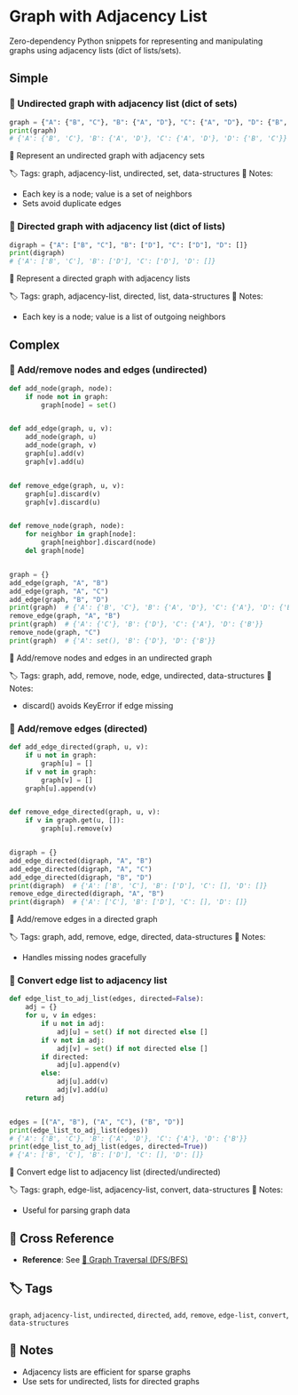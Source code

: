 # Graph with Adjacency List

Zero-dependency Python snippets for representing and manipulating graphs using adjacency lists (dict of lists/sets).

## Simple

### 🧩 Undirected graph with adjacency list (dict of sets)

```python
graph = {"A": {"B", "C"}, "B": {"A", "D"}, "C": {"A", "D"}, "D": {"B", "C"}}
print(graph)
# {'A': {'B', 'C'}, 'B': {'A', 'D'}, 'C': {'A', 'D'}, 'D': {'B', 'C'}}
```

📂 Represent an undirected graph with adjacency sets

🏷️ Tags: graph, adjacency-list, undirected, set, data-structures
📝 Notes:
- Each key is a node; value is a set of neighbors
- Sets avoid duplicate edges

### 🧩 Directed graph with adjacency list (dict of lists)

```python
digraph = {"A": ["B", "C"], "B": ["D"], "C": ["D"], "D": []}
print(digraph)
# {'A': ['B', 'C'], 'B': ['D'], 'C': ['D'], 'D': []}
```

📂 Represent a directed graph with adjacency lists

🏷️ Tags: graph, adjacency-list, directed, list, data-structures
📝 Notes:
- Each key is a node; value is a list of outgoing neighbors

## Complex

### 🧩 Add/remove nodes and edges (undirected)

```python
def add_node(graph, node):
    if node not in graph:
        graph[node] = set()


def add_edge(graph, u, v):
    add_node(graph, u)
    add_node(graph, v)
    graph[u].add(v)
    graph[v].add(u)


def remove_edge(graph, u, v):
    graph[u].discard(v)
    graph[v].discard(u)


def remove_node(graph, node):
    for neighbor in graph[node]:
        graph[neighbor].discard(node)
    del graph[node]


graph = {}
add_edge(graph, "A", "B")
add_edge(graph, "A", "C")
add_edge(graph, "B", "D")
print(graph)  # {'A': {'B', 'C'}, 'B': {'A', 'D'}, 'C': {'A'}, 'D': {'B'}}
remove_edge(graph, "A", "B")
print(graph)  # {'A': {'C'}, 'B': {'D'}, 'C': {'A'}, 'D': {'B'}}
remove_node(graph, "C")
print(graph)  # {'A': set(), 'B': {'D'}, 'D': {'B'}}
```

📂 Add/remove nodes and edges in an undirected graph

🏷️ Tags: graph, add, remove, node, edge, undirected, data-structures
📝 Notes:
- discard() avoids KeyError if edge missing

### 🧩 Add/remove edges (directed)

```python
def add_edge_directed(graph, u, v):
    if u not in graph:
        graph[u] = []
    if v not in graph:
        graph[v] = []
    graph[u].append(v)


def remove_edge_directed(graph, u, v):
    if v in graph.get(u, []):
        graph[u].remove(v)


digraph = {}
add_edge_directed(digraph, "A", "B")
add_edge_directed(digraph, "A", "C")
add_edge_directed(digraph, "B", "D")
print(digraph)  # {'A': ['B', 'C'], 'B': ['D'], 'C': [], 'D': []}
remove_edge_directed(digraph, "A", "B")
print(digraph)  # {'A': ['C'], 'B': ['D'], 'C': [], 'D': []}
```

📂 Add/remove edges in a directed graph

🏷️ Tags: graph, add, remove, edge, directed, data-structures
📝 Notes:
- Handles missing nodes gracefully

### 🧩 Convert edge list to adjacency list

```python
def edge_list_to_adj_list(edges, directed=False):
    adj = {}
    for u, v in edges:
        if u not in adj:
            adj[u] = set() if not directed else []
        if v not in adj:
            adj[v] = set() if not directed else []
        if directed:
            adj[u].append(v)
        else:
            adj[u].add(v)
            adj[v].add(u)
    return adj


edges = [("A", "B"), ("A", "C"), ("B", "D")]
print(edge_list_to_adj_list(edges))
# {'A': {'B', 'C'}, 'B': {'A', 'D'}, 'C': {'A'}, 'D': {'B'}}
print(edge_list_to_adj_list(edges, directed=True))
# {'A': ['B', 'C'], 'B': ['D'], 'C': [], 'D': []}
```

📂 Convert edge list to adjacency list (directed/undirected)

🏷️ Tags: graph, edge-list, adjacency-list, convert, data-structures
📝 Notes:
- Useful for parsing graph data

## 🔗 Cross Reference

- **Reference**: See [📂 Graph Traversal (DFS/BFS)](graph_traversal.md)

## 🏷️ Tags

`graph`, `adjacency-list`, `undirected`, `directed`, `add`, `remove`, `edge-list`, `convert`, `data-structures`

## 📝 Notes
- Adjacency lists are efficient for sparse graphs
- Use sets for undirected, lists for directed graphs
